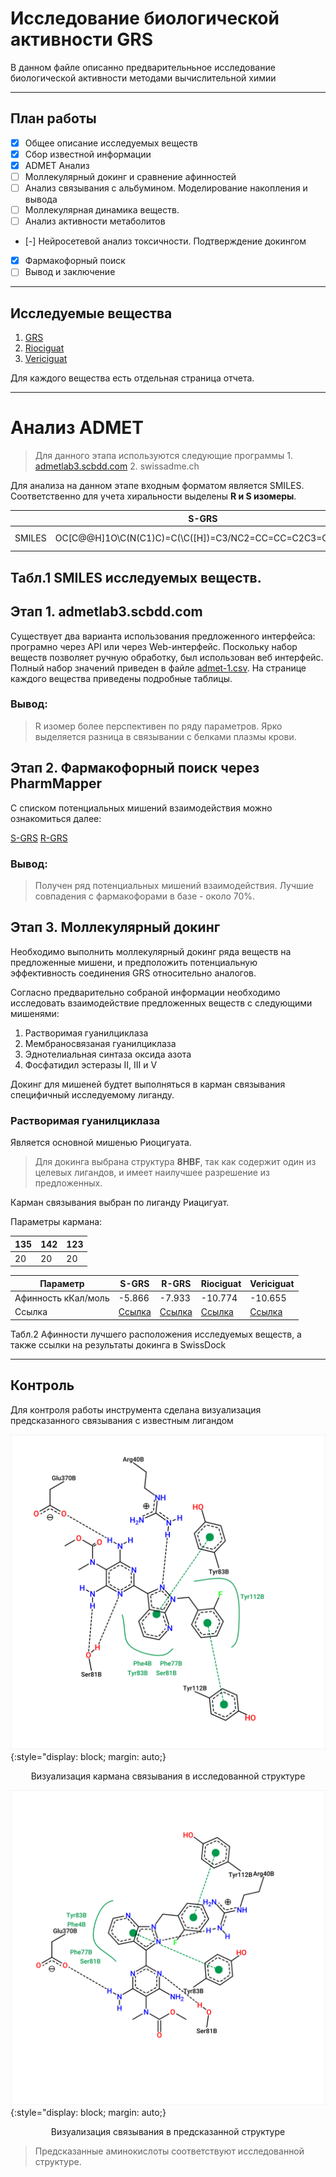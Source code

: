 # Исследование биологической активности GRS

В данном файле описанно предварительньное исследование биологической активности методами вычислительной химии

---

## План работы

- [x] Общее описание исследуемых веществ
- [x] Сбор известной информации
- [x] ADMET Анализ
- [ ] Моллекулярный докинг и сравнение афинностей
- [ ] Анализ связывания с альбумином. Моделирование накопления и вывода
- [ ] Моллекулярная динамика веществ.
- [ ] Анализ активности метаболитов
- [-] Нейросетевой анализ токсичности. Подтверждение докингом
- [x] Фармакофорный поиск
- [ ] Вывод и заключение

---

## Исследуемые вещества

1. [GRS](./compounds-res/GRS.md)
2. [Riociguat](./compounds-res/Riociguat.md)
3. [Vericiguat](./compounds-res/Vericiguat.md)

Для каждого вещества есть отдельная страница отчета.

---

# Анализ ADMET

 > Для данного этапа используются следующие программы
    1. [admetlab3.scbdd.com](https://admetlab3.scbdd.com/)
    2. swissadme.ch

Для анализа на данном этапе входным форматом является SMILES. Соответственно для учета хиральности выделены **R и S изомеры**.

|        |                          S-GRS                         |                         R-GRS                         |                          GRS                         |                      Riociguat                      |                          Vericiguat                          |
|--------|--------------------------------------------------------|-------------------------------------------------------|------------------------------------------------------|-----------------------------------------------------|--------------------------------------------------------------|
| SMILES | OC[C@@H]1O\C(N(C1)C)=C(\C([H])=C3/NC2=CC=CC=C2C3=O)C#N | OC[C@H]1O\C(N(C1)C)=C(\C([H])=C3/NC2=CC=CC=C2C3=O)C#N | OC[CH]1O\C(N(C1)C)=C(\C([H])=C3/NC2=CC=CC=C2C3=O)C#N | c14ncccc4c(-c(nc2N)nc(N)c2N(C)C(=O)OC)nn1Cc3ccccc3F | COC(=O)NC1=C(N=C(N=C1N)C2=NN(C3=C2C=C(C=N3)F)CC4=CC=CC=C4F)N |

Табл.1 SMILES исследуемых веществ.
---
## Этап 1. admetlab3.scbdd.com

Существует два варианта использования предложенного интерфейса: програмно через API или через Web-интерфейс. Поскольку набор веществ позволяет ручную обработку, был использован веб интерфейс. Полный набор значений приведен в файле [admet-1.csv](./admet-1.csv). На странице каждого вещества приведены подробные таблицы.

### Вывод: 

> R изомер более перспективен по ряду параметров. Ярко выделяется разница в связывании с белками плазмы крови.


## Этап 2. Фармакофорный поиск через PharmMapper

С списком потенциальных мишений взаимодействия можно ознакомиться далее:

[S-GRS](./compounds-res/s-PM%20-%20Result.html)
[R-GRS](./compounds-res/r-PM%20-%20Result.html)

### Вывод: 

> Получен ряд потенциальных мишений взаимодействия. Лучшие совпадения с фармакофорами в базе - около 70%.


## Этап 3. Моллекулярный докинг

Необходимо выполнить моллекулярный докинг ряда веществ на предложенные мишени, и предположить потенциальную эффективность соединения GRS относительно аналогов.

Согласно предварительно собраной информации необходимо исследовать взаимодействие предложенных веществ с следующими мишенями:
1. Растворимая гуанилциклаза
2. Мембраносвязаная гуанилциклаза
3. Эднотелиальная синтаза оксида азота
4. Фосфатидил эстеразы II, III и V

Докинг для мишеней будтет выполняться в карман связывания специфичный исследуемому лиганду.

### Растворимая гуанилциклаза

Является основной мишенью Риоцигуата. 

> Для докинга выбрана структура **8HBF**, так как содержит один из целевых лигандов, и имеет наилучшее разрешение из предложенных.

Карман связывания выбран по лиганду Риацигуат. 

Параметры кармана:

|135 |142| 123|
|-|-|-|
|20| 20| 20|

|  Параметр |  S-GRS |  R-GRS | Riociguat | Vericiguat |
|-----------|--------|--------|-----------|------------|
| Афинность кКал/моль| -5.866 | -7.933 |  -10.774  |  -10.655   |
|    Ссылка |[Ссылка](https://www.swissdock.ch/results.php?job=93118950)|[Ссылка](https://www.swissdock.ch/results.php?job=74379929)|[Ссылка](https://www.swissdock.ch/results.php?job=16625594)|[Ссылка](https://www.swissdock.ch/results.php?job=50278085)|

Табл.2 Афинности лучшего расположения исследуемых веществ, а также ссылки на результаты докинга в SwissDock

---

## Контроль

Для контроля работы инструмента сделана визуализация предсказанного связывания с известным лигандом

![Вещество](./compounds-res/images/base_control.svg ""){:style="display: block; margin: auto;}
<p style="text-align: center;">Визуализация кармана связывания в исследованной структуре</p>

![Вещество](./compounds-res/images/docked_control.svg ""){:style="display: block; margin: auto;} 
<p style="text-align: center;">Визуализация связывания в предсказанной структуре</p>

> Предсказанные аминокислоты соответствуют исследованной структуре. 
